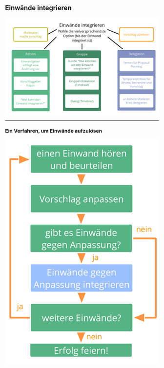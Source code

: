 ## Einwände integrieren

![inline,fit](img/agreements/resolve-objections.png)

* * *

### Ein Verfahren, um Einwände aufzulösen

![inline,fit](img/agreements/resolve-objections-process.png)